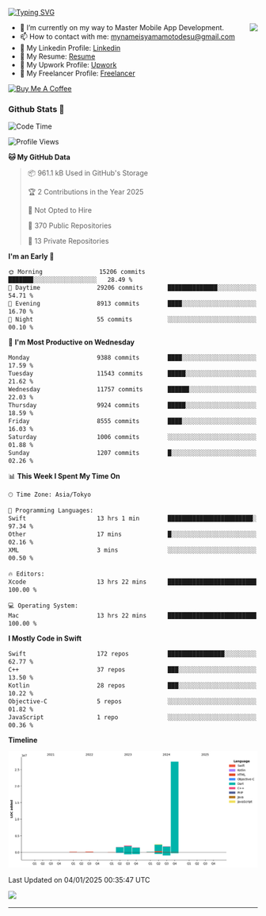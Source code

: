 
[![Typing SVG](https://readme-typing-svg.demolab.com/?lines=Thank+You+For+Visiting!!;You+Are+Welcome✨;I+am+Kyo+Yamamoto;Mobile+Developer)](https://git.io/typing-svg)
<p>
<img align="right" src="https://media.giphy.com/media/26ufdb3cYKwbRtYVW/giphy.gif" style="max-width:100%;" height="150px">

- 🌱 I’m currently on my way to Master Mobile App Development.
- 📫 How to contact with me: mynameisyamamotodesu@gmail.com
- 🔗 My Linkedin Profile: [Linkedin](https://www.linkedin.com/in/kyo-yamamoto-a2ab50239)
- 🔗 My Resume: [Resume](https://www.kickresume.com/cv/rNok4e/)
- 🔗 My Upwork Profile: [Upwork](https://www.upwork.com/freelancers/~01aa9115102bb4af25)
- 🔗 My Freelancer Profile: [Freelancer](https://www.freelancer.com/u/yamamotodesu)

<a href="https://www.buymeacoffee.com/kyoyamamoto" target="_blank"><img src="https://cdn.buymeacoffee.com/buttons/default-orange.png" alt="Buy Me A Coffee" height="41" width="174"></a>

### Github Stats 🥇 
<!--START_SECTION:waka-->
![Code Time](http://img.shields.io/badge/Code%20Time-968%20hrs%2025%20mins-blue)

![Profile Views](http://img.shields.io/badge/Profile%20Views-1-blue)

**🐱 My GitHub Data** 

> 📦 961.1 kB Used in GitHub's Storage 
 > 
> 🏆 2 Contributions in the Year 2025
 > 
> 🚫 Not Opted to Hire
 > 
> 📜 370 Public Repositories 
 > 
> 🔑 13 Private Repositories 
 > 
**I'm an Early 🐤** 

```text
🌞 Morning                15206 commits       ███████░░░░░░░░░░░░░░░░░░   28.49 % 
🌆 Daytime                29206 commits       ██████████████░░░░░░░░░░░   54.71 % 
🌃 Evening                8913 commits        ████░░░░░░░░░░░░░░░░░░░░░   16.70 % 
🌙 Night                  55 commits          ░░░░░░░░░░░░░░░░░░░░░░░░░   00.10 % 
```
📅 **I'm Most Productive on Wednesday** 

```text
Monday                   9388 commits        ████░░░░░░░░░░░░░░░░░░░░░   17.59 % 
Tuesday                  11543 commits       █████░░░░░░░░░░░░░░░░░░░░   21.62 % 
Wednesday                11757 commits       ██████░░░░░░░░░░░░░░░░░░░   22.03 % 
Thursday                 9924 commits        █████░░░░░░░░░░░░░░░░░░░░   18.59 % 
Friday                   8555 commits        ████░░░░░░░░░░░░░░░░░░░░░   16.03 % 
Saturday                 1006 commits        ░░░░░░░░░░░░░░░░░░░░░░░░░   01.88 % 
Sunday                   1207 commits        █░░░░░░░░░░░░░░░░░░░░░░░░   02.26 % 
```


📊 **This Week I Spent My Time On** 

```text
🕑︎ Time Zone: Asia/Tokyo

💬 Programming Languages: 
Swift                    13 hrs 1 min        ████████████████████████░   97.34 % 
Other                    17 mins             █░░░░░░░░░░░░░░░░░░░░░░░░   02.16 % 
XML                      3 mins              ░░░░░░░░░░░░░░░░░░░░░░░░░   00.50 % 

🔥 Editors: 
Xcode                    13 hrs 22 mins      █████████████████████████   100.00 % 

💻 Operating System: 
Mac                      13 hrs 22 mins      █████████████████████████   100.00 % 
```

**I Mostly Code in Swift** 

```text
Swift                    172 repos           ████████████████░░░░░░░░░   62.77 % 
C++                      37 repos            ███░░░░░░░░░░░░░░░░░░░░░░   13.50 % 
Kotlin                   28 repos            ███░░░░░░░░░░░░░░░░░░░░░░   10.22 % 
Objective-C              5 repos             ░░░░░░░░░░░░░░░░░░░░░░░░░   01.82 % 
JavaScript               1 repo              ░░░░░░░░░░░░░░░░░░░░░░░░░   00.36 % 
```



**Timeline**

![Lines of Code chart](https://raw.githubusercontent.com/YamamotoDesu/YamamotoDesu/main/assets/bar_graph.png)


 Last Updated on 04/01/2025 00:35:47 UTC
<!--END_SECTION:waka-->

![](https://github-profile-summary-cards.vercel.app/api/cards/profile-details?username=YamamotoDesu&theme=vue)

----
